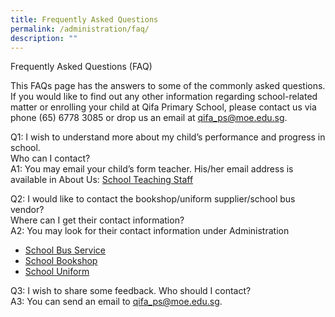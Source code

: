 ```yaml
---
title: Frequently Asked Questions
permalink: /administration/faq/
description: ""
---
```

Frequently Asked Questions (FAQ)

  

This FAQs page has the answers to some of the commonly asked questions.<br>
If you would like to find out any other information regarding school-related matter or enrolling your child at Qifa Primary School, please contact us via phone (65) 6778 3085 or drop us an email at&nbsp;[qifa_ps@moe.edu.sg](mailto:qifa_ps@moe.edu.sg).

  

Q1: I wish to understand more about my child’s performance and progress in school.<br>
Who can I contact?<br>
A1: You may email your child’s form teacher. His/her email address is available in About Us:&nbsp;[School Teaching Staff](https://qifapri.moe.edu.sg/about-us/school-teaching-staff)

  

Q2: I would like to contact the bookshop/uniform supplier/school bus vendor?&nbsp;<br>
Where can I get their contact information?<br>
A2: You may look for their contact information under Administration

*   [School Bus Service](https://qifapri.moe.edu.sg/administration/school-bus-service)
*   [School Bookshop](https://qifapri.moe.edu.sg/administration/school-bookshop)
*   [School Uniform](https://qifapri.moe.edu.sg/administration/school-uniform)

  

Q3: I wish to share some feedback. Who should I contact?<br>
A3: You can send an email to&nbsp;[qifa\_ps@moe.edu.sg](mailto:qifa_ps@moe.edu.sg).